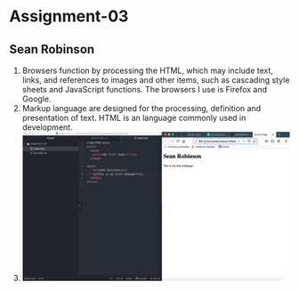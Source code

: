   # Assignment-03
  ## Sean Robinson

  1. Browsers function by processing the HTML, which may include text, links, and references to images and other items, such as cascading style sheets and JavaScript functions. The browsers I use is Firefox and Google.
  2. Markup language are designed for the processing, definition and presentation of text. HTML is an language commonly used in development.
  3. ![My screenshot](./images/screenshot.png)
